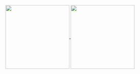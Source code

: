 <p align="center">
  <a href="https://github.com/anuraghazra/github-readme-stats">
    <img align="center" height="200" src="https://github-readme-stats-peach-two.vercel.app/api/wakatime?username=renn08&theme=dracula&layout=compact" />
  </a>
  <a href="https://github.com/anuraghazra/github-readme-stats">
    <img align="center" height="200" src="https://github-readme-stats.vercel.app/api/top-langs/?username=renn08&hide=Tex&theme=dracula&layout=compact&langs_count=8" />
  </a>
</p>
